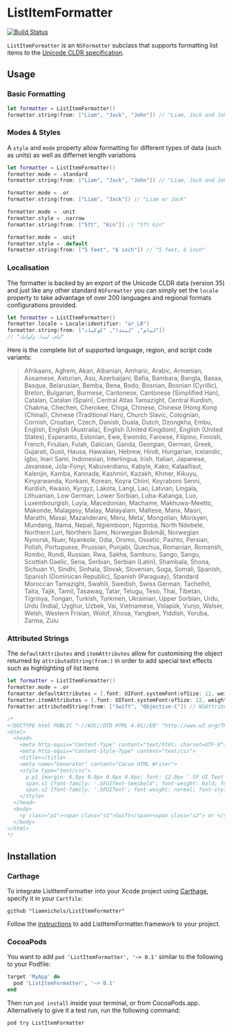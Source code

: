 #  ListItemFormatter

[![Build Status](https://travis-ci.org/liamnichols/ListItemFormatter.svg?branch=master)](https://travis-ci.org/liamnichols/ListItemFormatter)

`ListItemFormatter` is an `NSFormatter` subclass that supports formatting list items to the [Unicode CLDR specification](https://www.unicode.org/reports/tr35/tr35-53/tr35-general.html#ListPatterns).

## Usage

### Basic Formatting

```swift
let formatter = ListItemFormatter()
formatter.string(from: ["Liam", "Jack", "John"]) // "Liam, Jack and John"
```

### Modes & Styles

A `style` and `mode` property allow formatting for different types of data (such as units) as well as differnet length variations

```swift
let formatter = ListItemFormatter()
formatter.mode = .standard
formatter.string(from: ["Liam", "Jack", "John"]) // "Liam, Jack and John"

formatter.mode = .or
formatter.string(from: ["Liam", "Jack"]) // "Liam or Jack"

formatter.mode = .unit
formatter.style = .narrow
formatter.string(from: ["5ft", "6in"]) // "5ft 6in"

formatter.mode = .unit
formatter.style = .default
formatter.string(from: ["5 feet", "6 inch"]) // "5 feet, 6 inch"
```

### Localisation

The formatter is backed by an export of the Unicode CLDR data (version 35) and just like any other standard `NSFormatter` you can simply set the `locale` property to take advantage of over 200 languages and regional formats configurations provided.

```swift
let formatter = ListItemFormatter()
formatter.locale = Locale(identifier: "ar_LB")
formatter.string(from: ["ليام", "ليندا", "كوكباد"])
// "ليام، ليندا، وكوكباد"
```

Here is the complete list of supported language, region, and script code variants:

> Afrikaans, Aghem, Akan, Albanian, Amharic, Arabic, Armenian, Assamese, Asturian, Asu, Azerbaijani, Bafia, Bambara, Bangla, Basaa, Basque, Belarusian, Bemba, Bena, Bodo, Bosnian, Bosnian (Cyrillic), Breton, Bulgarian, Burmese, Cantonese, Cantonese (Simplified Han), Catalan, Catalan (Spain), Central Atlas Tamazight, Central Kurdish, Chakma, Chechen, Cherokee, Chiga, Chinese, Chinese (Hong Kong (China)), Chinese (Traditional Han), Church Slavic, Colognian, Cornish, Croatian, Czech, Danish, Duala, Dutch, Dzongkha, Embu, English, English (Australia), English (United Kingdom), English (United States), Esperanto, Estonian, Ewe, Ewondo, Faroese, Filipino, Finnish, French, Friulian, Fulah, Galician, Ganda, Georgian, German, Greek, Gujarati, Gusii, Hausa, Hawaiian, Hebrew, Hindi, Hungarian, Icelandic, Igbo, Inari Sami, Indonesian, Interlingua, Irish, Italian, Japanese, Javanese, Jola-Fonyi, Kabuverdianu, Kabyle, Kako, Kalaallisut, Kalenjin, Kamba, Kannada, Kashmiri, Kazakh, Khmer, Kikuyu, Kinyarwanda, Konkani, Korean, Koyra Chiini, Koyraboro Senni, Kurdish, Kwasio, Kyrgyz, Lakota, Langi, Lao, Latvian, Lingala, Lithuanian, Low German, Lower Sorbian, Luba-Katanga, Luo, Luxembourgish, Luyia, Macedonian, Machame, Makhuwa-Meetto, Makonde, Malagasy, Malay, Malayalam, Maltese, Manx, Maori, Marathi, Masai, Mazanderani, Meru, Metaʼ, Mongolian, Morisyen, Mundang, Nama, Nepali, Ngiemboon, Ngomba, North Ndebele, Northern Luri, Northern Sami, Norwegian Bokmål, Norwegian Nynorsk, Nuer, Nyankole, Odia, Oromo, Ossetic, Pashto, Persian, Polish, Portuguese, Prussian, Punjabi, Quechua, Romanian, Romansh, Rombo, Rundi, Russian, Rwa, Sakha, Samburu, Sango, Sangu, Scottish Gaelic, Sena, Serbian, Serbian (Latin), Shambala, Shona, Sichuan Yi, Sindhi, Sinhala, Slovak, Slovenian, Soga, Somali, Spanish, Spanish (Dominican Republic), Spanish (Paraguay), Standard Moroccan Tamazight, Swahili, Swedish, Swiss German, Tachelhit, Taita, Tajik, Tamil, Tasawaq, Tatar, Telugu, Teso, Thai, Tibetan, Tigrinya, Tongan, Turkish, Turkmen, Ukrainian, Upper Sorbian, Urdu, Urdu (India), Uyghur, Uzbek, Vai, Vietnamese, Volapük, Vunjo, Walser, Welsh, Western Frisian, Wolof, Xhosa, Yangben, Yiddish, Yoruba, Zarma, Zulu

### Attributed Strings

The `defaultAttributes` and `itemAttributes` allow for customising the object returned by `attributedString(from:)` in order to add special text effects such as highlighting of list items

```swift
let formatter = ListItemFormatter()
formatter.mode = .or
formatter.defaultAttributes = [.font: UIFont.systemFont(ofSize: 12, weight: .regular)]
formatter.itemAttributes = [.font: UIFont.systemFont(ofSize: 12, weight: .semibold)]
formatter.attributedString(from: ["Swift", "Objective-C"]) // NSAttributedString

/*
<!DOCTYPE html PUBLIC "-//W3C//DTD HTML 4.01//EN" "http://www.w3.org/TR/html4/strict.dtd">
<html>
  <head>
    <meta http-equiv="Content-Type" content="text/html; charset=UTF-8">
    <meta http-equiv="Content-Style-Type" content="text/css">
    <title></title>
    <meta name="Generator" content="Cocoa HTML Writer">
    <style type="text/css">
      p.p1 {margin: 0.0px 0.0px 0.0px 0.0px; font: 12.0px '.SF UI Text'}
      span.s1 {font-family: '.SFUIText-Semibold'; font-weight: bold; font-style: normal; font-size: 12.00pt}
      span.s2 {font-family: '.SFUIText'; font-weight: normal; font-style: normal; font-size: 12.00pt}
    </style>
  </head>
  <body>
    <p class="p1"><span class="s1">Swift</span><span class="s2"> or </span><span class="s1">Objective-C</span></p>
  </body>
</html>
*/
```

## Installation

### Carthage

To integrate ListItemFormatter into your Xcode project using [Carthage](https://github.com/Carthage/Carthage), specify it in your `Cartfile`:

```
github "liamnichols/ListItemFormatter"
```

Follow the [instructions](https://github.com/Carthage/Carthage#quick-start) to add ListItemFormatter.framework to your project.

### CocoaPods

You want to add `pod 'ListItemFormatter', '~> 0.1'` similar to the following to your Podfile:

```ruby
target 'MyApp' do
  pod 'ListItemFormatter', '~> 0.1'
end
```

Then run `pod install` inside your terminal, or from CocoaPods.app. Alternatively to give it a test run, run the following command:

```sh
pod try ListItemFormatter
```
